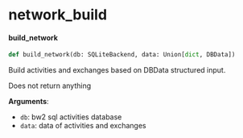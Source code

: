 <a id="network_build"></a>

# network\_build

<a id="network_build.build_network"></a>

#### build\_network

```python
def build_network(db: SQLiteBackend, data: Union[dict, DBData])
```

Build activities and exchanges based on DBData structured input.

Does not return anything

**Arguments**:

- `db`: bw2 sql activities database
- `data`: data of activities and exchanges

